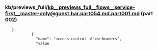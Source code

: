 ### kb/previews_full/kb__previews_full__flows__service-first__master-only@guest.har.part054.md.part001.md (part 002)

```md
   },
            {
              "name": "access-control-allow-headers",
              "value
```

```
